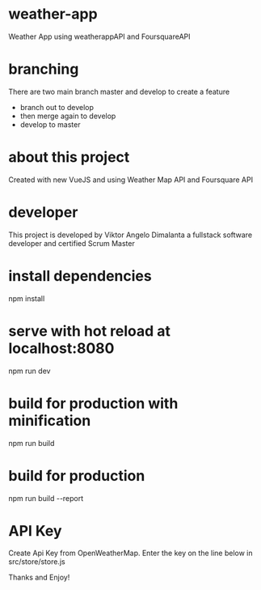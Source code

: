 # weather-app
Weather App using weatherappAPI and FoursquareAPI

# branching

There are two main branch master and develop to create a feature

- branch out to develop
- then merge again to develop
- develop to master

# about this project

Created with new VueJS and using Weather Map API and Foursquare API

# developer

This project is developed by Viktor Angelo Dimalanta a fullstack software developer and certified Scrum Master

# install dependencies
npm install

# serve with hot reload at localhost:8080
npm run dev

# build for production with minification
npm run build

# build for production
npm run build --report

# API Key
Create Api Key from OpenWeatherMap.
Enter the key on the line below in src/store/store.js

Thanks and Enjoy!
